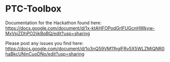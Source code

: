 # PTC-Toolbox

Documentation for the Hackathon found here: https://docs.google.com/document/d/1x-ktAHFOPodGrlFUGcnHWkyw-MxVsjZDhPO2jikBqBQ/edit?usp=sharing

Please post any issues you find here: https://docs.google.com/document/d/1o3nQ59VM11hglFRv5X5WLZMiQNR0haBkcUNinCuoDNo/edit?usp=sharing
